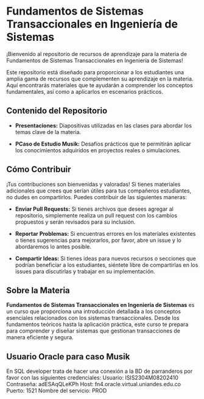 # Fundamentos de Sistemas Transaccionales en Ingeniería de Sistemas

¡Bienvenido al repositorio de recursos de aprendizaje para la materia de Fundamentos de Sistemas Transaccionales en Ingeniería de Sistemas!

Este repositorio está diseñado para proporcionar a los estudiantes una amplia gama de recursos que complementen su aprendizaje en la materia. Aquí encontrarás materiales que te ayudarán a comprender los conceptos fundamentales, así como a aplicarlos en escenarios prácticos.

## Contenido del Repositorio

- **Presentaciones:** Diapositivas utilizadas en las clases para abordar los temas clave de la materia.
  
- **PCaso de Estudio Musik:** Desafíos prácticos que te permitirán aplicar los conocimientos adquiridos en proyectos reales o simulaciones.


## Cómo Contribuir

¡Tus contribuciones son bienvenidas y valoradas! Si tienes materiales adicionales que crees que serían útiles para tus compañeros estudiantes, no dudes en compartirlos. Puedes contribuir de las siguientes maneras:

- **Enviar Pull Requests:** Si tienes archivos que desees agregar al repositorio, simplemente realiza un pull request con los cambios propuestos y serán revisados para su inclusión.

- **Reportar Problemas:** Si encuentras errores en los materiales existentes o tienes sugerencias para mejorarlos, por favor, abre un issue y lo abordaremos lo antes posible.

- **Compartir Ideas:** Si tienes ideas para nuevos recursos o secciones que podrían beneficiar a los estudiantes, siéntete libre de compartirlas en los issues para discutirlas y trabajar en su implementación.

## Sobre la Materia

**Fundamentos de Sistemas Transaccionales en Ingeniería de Sistemas** es un curso que proporciona una introducción detallada a los conceptos esenciales relacionados con los sistemas transaccionales. Desde los fundamentos teóricos hasta la aplicación práctica, este curso te prepara para comprender y diseñar sistemas que gestionan transacciones de manera eficiente y segura.

## Usuario Oracle para caso Musik
En SQL developer trata de hacer una conexión a la BD de parranderos por favor con las siguientes credenciales:
Usuario: ISIS2304M08202410 
Contraseña: adESAqQLeKPh
Host: fn4.oracle.virtual.uniandes.edu.co
Puerto: 1521
Nombre del servicio: PROD

